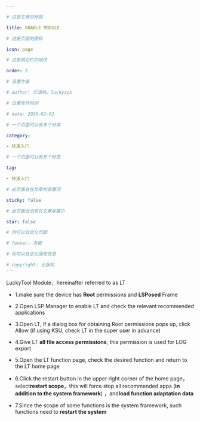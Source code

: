 ```yaml
---

# 这是文章的标题

title: ENABLE MODULE

# 这是页面的图标

icon: page

# 这是侧边栏的顺序

order: 2

# 设置作者

# author: 忆清鸣、luckyzyx

# 设置写作时间

# date: 2020-01-01

# 一个页面可以有多个分类

category:

- 快速入门

# 一个页面可以有多个标签

tag:

- 快速入门

# 此页面会在文章列表置顶

sticky: false

# 此页面会出现在文章收藏中

star: false

# 你可以自定义页脚

# footer: 页脚

# 你可以自定义版权信息

# copyright: 无版权
---
```


LuckyTool Module，hereinafter referred to as LT

- 1.make sure the device has **Root** permissions and **LSPosed** Frame

- 2.Open LSP Manager to enable LT and check the relevant recommended applications

- 3.Open LT, if a dialog box for obtaining Root permissions pops up, click Allow (if using KSU,
  check LT in the super user in advance)

- 4.Give LT **all file access permissions**, this permission is used for LOG export

- 5.Open the LT function page, check the desired function and return to the LT home page

- 6.Click the restart button in the upper right corner of the home page，select**restart scope**，this
  will force stop all recommended apps (**in addition to the system framework**) ，and**load function
  adaptation data**

- 7.Since the scope of some functions is the system framework, such functions need to **restart the
  system**
